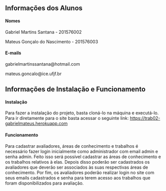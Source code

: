 <h2> Informações dos Alunos </h2>

<h4> Nomes </h4>
<p> Gabriel Martins Santana - 201576002 </p>
<p> Mateus Gonçalo do Nascimento - 201576003 </p>

<h4> E-mails </h4>
<p> gabrielmartinssantana@hotmail.com </p>
<p> mateus.goncalo@ice.ufjf.br </p>

<h2> Informações de Instalação e Funcionamento </h2>

<h4> Instalação </h4>
<p> Para fazer a instalação do projeto, basta cloná-lo na máquina e executá-lo. Para ir diretamente para o site basta acessar 
o seguinte link: <a href="https://trab02-gabrielmateus.herokuapp.com"> https://trab02-gabrielmateus.herokuapp.com </a></p>

<h4> Funcionamento </h4>
<p> Para cadastrar avaliadores, áreas de conhecimento e trabalhos é necessário fazer login inicialmente como administrador com 
email admin e senha admin. Feito isso será possível cadastrar as áreas de conhecimento e os trabalhos relativos à elas. Depois disso
poderão ser cadastrados os avaliadores que deverão ser associados às suas respectivas áreas de conhecimento.
Por fim, os avaliadores poderão realizar login no site com seus emails cadastrados e senha para terem acesso aos trabalhos que 
foram disponibilizados para avaliação.</p>

